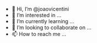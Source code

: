 - 👋 Hi, I’m @joaovicentini
- 👀 I’m interested in ...
- 🌱 I’m currently learning ...
- 💞️ I’m looking to collaborate on ...
- 📫 How to reach me ...

<!---
joaovicentini/joaovicentini is a ✨ special ✨ repository because its `README.md` (this file) appears on your GitHub profile.
You can click the Preview link to take a look at your changes.
--->
